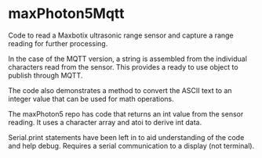 # maxPhoton5Mqtt

Code to read a Maxbotix ultrasonic range sensor and capture a range reading for
further processing.

In the case of the MQTT version, a string is assembled from the individual characters
read from the sensor. This provides a ready to use object to publish through MQTT.

The code also demonstrates a method to convert the ASCII text to an integer value
that can be used for math operations.

The maxPhoton5 repo has code that returns an int value from the sensor reading. It uses
a character array and atoi to derive int data.

Serial.print statements have been left in to aid understanding of the code and help debug.
Requires a serial communication to a display (not terminal).
